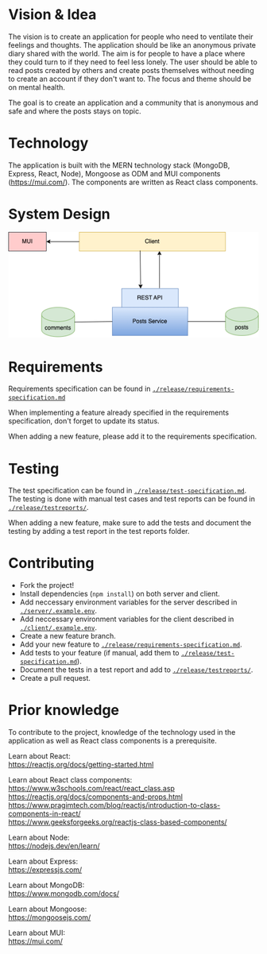 # Vision & Idea

The vision is to create an application for people who need to ventilate their feelings and thoughts. The application should be like an anonymous private diary shared with the world. The aim is for people to have a place where they could turn to if they need to feel less lonely. The user should be able to read posts created by others and create posts themselves without needing to create an account if they don't want to. The focus and theme should be on mental health.

The goal is to create an application and a community that is anonymous and safe and where the posts stays on topic.

# Technology
The application is built with the MERN technology stack (MongoDB, Express, React, Node), Mongoose as ODM and MUI components (https://mui.com/). The components are written as React class components.

# System Design
![System Design](./release/images/system-design.png)

# Requirements

Requirements specification can be found in [`./release/requirements-specification.md`](https://github.com/emiliaajax/dear-world/blob/main/release/requirements-specification.md)

When implementing a feature already specified in the requirements specification, don't forget to update its status. 

When adding a new feature, please add it to the requirements specification.

# Testing

The test specification can be found in [`./release/test-specification.md`](https://github.com/emiliaajax/dear-world/blob/main/release/test-specification.md).
The testing is done with manual test cases and test reports can be found in [`./release/testreports/`](https://github.com/emiliaajax/dear-world/tree/main/release/test-reports).

When adding a new feature, make sure to add the tests and document the testing by adding a test report in the test reports folder.

# Contributing

- Fork the project!
- Install dependencies (`npm install`) on both server and client.
- Add neccessary environment variables for the server described in [`./server/.example.env`](https://github.com/emiliaajax/dear-world/blob/main/server/.example.env).
- Add neccessary environment variables for the client described in [`./client/.example.env`](https://github.com/emiliaajax/dear-world/blob/main/client/.example.env).
- Create a new feature branch.
- Add your new feature to [`./release/requirements-specification.md`](https://github.com/emiliaajax/dear-world/blob/main/release/requirements-specification.md).
- Add tests to your feature (if manual, add them to [`./release/test-specification.md`](https://github.com/emiliaajax/dear-world/blob/main/release/test-specification.md)).
- Document the tests in a test report and add to [`./release/testreports/`](https://github.com/emiliaajax/dear-world/tree/main/release/test-reports).
- Create a pull request.

# Prior knowledge
To contribute to the project, knowledge of the technology used in the application as well as React class components is a prerequisite.

Learn about React:
<br />
https://reactjs.org/docs/getting-started.html

Learn about React class components:
<br />
https://www.w3schools.com/react/react_class.asp
<br />
https://reactjs.org/docs/components-and-props.html
<br />
https://www.pragimtech.com/blog/reactjs/introduction-to-class-components-in-react/
<br />
https://www.geeksforgeeks.org/reactjs-class-based-components/
<br />

Learn about Node:
<br />
https://nodejs.dev/en/learn/

Learn about Express:
<br />
https://expressjs.com/

Learn about MongoDB:
<br />
https://www.mongodb.com/docs/

Learn about Mongoose:
<br />
https://mongoosejs.com/

Learn about MUI:
<br />
https://mui.com/

